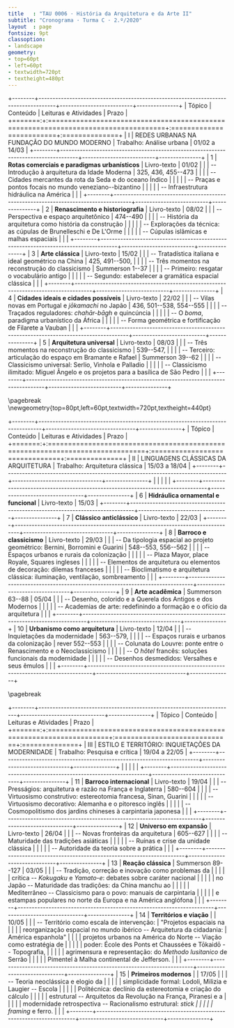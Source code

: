 ```yaml
---
title   : "TAU 0006 · História da Arquitetura e da Arte II"
subtitle: "Cronograma · Turma C · 2.º/2020"
layout  : page
fontsize: 9pt
classoption:
- landscape
geometry:
- top=60pt
- left=60pt
- textwidth=720pt
- textheight=480pt
---
```


+--------+------------------------------------------------------------------------------------+--------------------------+---------------+
| Tópico | Conteúdo                                                                           | Leituras e Atividades    | Prazo         |
+=======:+:===================================================================================+:=========================+:==============+
|      I | REDES URBANAS NA FUNDAÇÃO DO MUNDO MODERNO                                         | Trabalho: Análise urbana | 01/02 a 14/03 |
+--------+------------------------------------------------------------------------------------+--------------------------+---------------+
|      1 | **Rotas comerciais e paradigmas urbanísticos**                                     | Livro-texto              | 01/02         |
|        | -- Introdução à arquitetura da Idade Moderna                                       | 325, 436, 455--473       |               |
|        | -- Cidades mercantes da rota da Seda e do oceano Índico                            |                          |               |
|        | -- Praças e pontos focais no mundo veneziano--bizantino                            |                          |               |
|        | -- Infraestrutura hidráulica na América                                            |                          |               |
+--------+------------------------------------------------------------------------------------+--------------------------+---------------+
|      2 | **Renascimento e historiografia**                                                  | Livro-texto              | 08/02         |
|        | -- Perspectiva e espaço arquitetônico                                              | 474--490                 |               |
|        | -- História da arquitetura como história da construção                             |                          |               |
|        | -- Explorações da técnica: as cúpulas de Brunelleschi e De L'Orme                  |                          |               |
|        | -- Cúpulas islâmicas e malhas espaciais                                            |                          |               |
+--------+------------------------------------------------------------------------------------+--------------------------+---------------+
|      3 | **Arte clássica**                                                                  | Livro-texto              | 15/02         |
|        | -- Tratadística italiana e ideal geométrico na China                               | 425, 491--500,           |               |
|        | -- Três momentos na reconstrução do classicismo                                    | Summerson 1--37          |               |
|        | -- Primeiro: resgatar o vocabulário antigo                                         |                          |               |
|        | -- Segundo: estabelecer a gramática espacial clássica                              |                          |               |
+--------+------------------------------------------------------------------------------------+--------------------------+---------------+
|      4 | **Cidades ideais e cidades possíveis**                                             | Livro-texto              | 22/02         |
|        | -- Vilas novas em Portugal e *jōkamachi* no Japão                                  | 436, 501--538, 554--555  |               |
|        | -- Traçados reguladores: *chahār-bāgh* e quincúncia                                |                          |               |
|        | -- O *boma*, paradigma urbanístico da África                                       |                          |               |
|        | -- Forma geométrica e fortificação de Filarete a Vauban                            |                          |               |
+--------+------------------------------------------------------------------------------------+--------------------------+---------------+
|      5 | **Arquitetura universal**                                                          | Livro-texto              | 08/03         |
|        | -- Três momentos na reconstrução do classicismo                                    | 539--547,                |               |
|        | -- Terceiro: articulação do espaço em Bramante e Rafael                            | Summerson 39--62         |               |
|        | -- Classicismo universal: Serlio, Vinhola e Palladio                               |                          |               |
|        | -- Classicismo ilimitado: Miguel Ângelo e os projetos para a basílica de São Pedro |                          |               |
+--------+------------------------------------------------------------------------------------+--------------------------+---------------+

\pagebreak
\newgeometry{top=80pt,left=60pt,textwidth=720pt,textheight=440pt}

+--------+-------------------------------------------------------------------------------+--------------------------------+---------------+
| Tópico | Conteúdo                                                                      | Leituras e Atividades          | Prazo         |
+=======:+:==============================================================================+:===============================+:==============+
|     II | LINGUAGENS CLÁSSICAS DA ARQUITETURA                                           | Trabalho: Arquitetura clássica | 15/03 a 18/04 |
+--------+-------------------------------------------------------------------------------+--------------------------------+---------------+
|        |                                                                               |                                |               |
+--------+-------------------------------------------------------------------------------+--------------------------------+---------------+
|      6 | **Hidráulica ornamental e funcional**                                         | Livro-texto                    | 15/03         |
+--------+-------------------------------------------------------------------------------+--------------------------------+---------------+
|      7 | **Clássico anticlássico**                                                     | Livro-texto                    | 22/03         |
+--------+-------------------------------------------------------------------------------+--------------------------------+---------------+
|      8 | **Barroco e classicismo**                                                     | Livro-texto                    | 29/03         |
|        | -- Da tipologia espacial ao projeto geométrico: Bernini, Borromini e Guarini  | 548--553, 556--562             |               |
|        | -- Espaços urbanos e rurais da colonização                                    |                                |               |
|        | -- Plaza Mayor, place Royale, Squares ingleses                                |                                |               |
|        | -- Elementos de arquitetura ou elementos de decoração: dilemas franceses      |                                |               |
|        | -- Bioclimatismo e arquitetura clássica: iluminação, ventilação, sombreamento |                                |               |
+--------+-------------------------------------------------------------------------------+--------------------------------+---------------+
|      9 | **Arte acadêmica**                                                            | Summerson 63--88               | 05/04         |
|        | -- Desenho, colorido e a Querela dos Antigos e dos Modernos                   |                                |               |
|        | -- Academias de arte: redefinindo a formação e o ofício da arquitetura        |                                |               |
+--------+-------------------------------------------------------------------------------+--------------------------------+---------------+
|     10 | **Urbanismo como arquitetura**                                                | Livro-texto                    | 12/04         |
|        | -- Inquietações da modernidade                                                | 563--579,                      |               |
|        | -- Espaços rurais e urbanos da colonização                                    | rever 552--553                 |               |
|        | -- Colunata do Louvre: ponte entre o Renascimento e o Neoclassicismo          |                                |               |
|        | -- O *hôtel* francês: soluções funcionais da modernidade                      |                                |               |
|        | -- Desenhos desmedidos: Versalhes e seus êmulos                               |                                |               |
+--------+-------------------------------------------------------------------------------+--------------------------------+---------------+

\pagebreak

+--------+----------------------------------------------------------------------+------------------------------+---------------+
| Tópico | Conteúdo                                                             | Leituras e Atividades        | Prazo         |
+=======:+:=====================================================================+:=============================+:==============+
|    III | ESTILO E TERRITÓRIO: INQUIETAÇÕES DA MODERNIDADE                     | Trabalho: Pesquisa e crítica | 19/04 a 22/05 |
+--------+----------------------------------------------------------------------+------------------------------+---------------+
|        |                                                                      |                              |               |
+--------+----------------------------------------------------------------------+------------------------------+---------------+
|     11 | **Barroco internacional**                                            | Livro-texto                  | 19/04         |
|        | -- Presságios: arquitetura e razão na França e Inglaterra            | 580--604                     |               |
|        | -- Virtuosismo construtivo: estereotomia francesa, Sinan, Guarini    |                              |               |
|        | -- Virtuosismo decorativo: Alemanha e o pitoresco inglês             |                              |               |
|        | -- Cosmopolitismo dos jardins chineses à carpintaria japonesa        |                              |               |
+--------+----------------------------------------------------------------------+------------------------------+---------------+
|     12 | **Universo em expansão**                                             | Livro-texto                  | 26/04         |
|        | -- Novas fronteiras da arquitetura                                   | 605--627                     |               |
|        | -- Maturidade das tradições asiáticas                                |                              |               |
|        | -- Ruínas e crise da unidade clássica                                |                              |               |
|        | -- Autoridade da teoria sobre a prática                              |                              |               |
+--------+----------------------------------------------------------------------+------------------------------+---------------+
|     13 | **Reação clássica**                                                  | Summerson 89--127            | 03/05         |
|        | -- Tradição, correção e inovação como problemas da                   |                              |               |
|        | crítica -- *Kokugaku* e *Yamato-e*: debates sobre caráter nacional   |                              |               |
|        | no Japão -- Maturidade das tradições: da China manchu ao             |                              |               |
|        | Mediterrâneo -- Classicismo para o povo: manuais de carpintaria      |                              |               |
|        | e estampas populares no norte da Europa e na América anglófona       |                              |               |
+--------+----------------------------------------------------------------------+------------------------------+---------------+
|     14 | **Territórios e viação**                                             |                              | 10/05         |
|        | -- Território como escala de intervenção:                            | "Projetos espaciais na       |               |
|        | reorganização espacial no mundo ibérico -- Arquitetura da cidadania: | América espanhola"           |               |
|        | projetos urbanos na América do Norte -- Viação como estratégia de    |                              |               |
|        | poder: École des Ponts et Chaussées e Tōkaidō -- Topografia,         |                              |               |
|        | agrimensura e representação: do *Methodo lusitanico* de Serrão       |                              |               |
|        | Pimentel à Malha continental de Jefferson.                           |                              |               |
+--------+----------------------------------------------------------------------+------------------------------+---------------+
|     15 | **Primeiros modernos**                                               |                              | 17/05         |
|        | -- Teoria neoclássica e elogio da                                    |                              |               |
|        | simplicidade formal: Lodoli, Milizia e Laugier -- Escola             |                              |               |
|        | Politécnica: declínio da estereotomia e criação do cálculo           |                              |               |
|        | estrutural -- Arquitetos da Revolução na França, Piranesi e a        |                              |               |
|        | modernidade retrospectiva -- Racionalismo estrutural: *stick         |                              |               |
|        | framing* e ferro.                                                    |                              |               |
+--------+----------------------------------------------------------------------+------------------------------+---------------+

